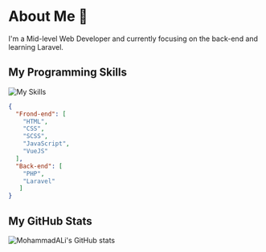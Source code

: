 # About Me 👋
I'm a Mid-level Web Developer and currently focusing on the back-end and learning Laravel.

## My Programming Skills
![My Skills](https://skillicons.dev/icons?i=html,css,sass,javascript,vue,php,laravel&theme=light)
```json
{
  "Frond-end": [
    "HTML",
    "CSS",
    "SCSS",
    "JavaScript",
    "VueJS"
  ],
  "Back-end": [
    "PHP",
    "Laravel"
   ]
}
```

## My GitHub Stats
![MohammadALi's GitHub stats](https://github-readme-stats.vercel.app/api?username=mohammadali-arjomand&show_icons=true&theme=react)

